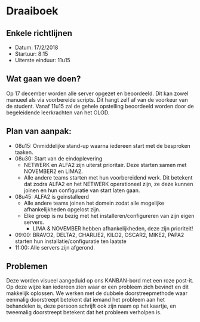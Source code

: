 # Draaiboek

## Enkele richtlijnen
- Datum: 17/2/2018
- Startuur: 8:15
- Uiterste einduur: 11u15

## Wat gaan we doen?

Op 17 december worden alle server opgezet en beoordeeld. Dit kan zowel manueel als via voorbereide scripts. Dit hangt zelf af van de voorkeur van de student. Vanaf 11u15 zal de gehele opstelling beoordeeld worden door de begeleidende leerkrachten van het OLOD.

## Plan van aanpak:

- 08u15: Onmiddelijke stand-up waarna iedereen start met de besproken taaken. 
- 08u30: Start van de eindoplevering
    -   NETWERK en ALFA2 zijn uiterst prioritair. Deze starten samen met NOVEMBER2 en LIMA2.
    -   Alle andere teams starten met hun voorbereidend werk. Dit betekent dat zodra ALFA2 en het NETWERK operationeel zijn, ze deze kunnen joinen en hun configuratie van start laten gaan.
- 08u45: ALFA2 is geinstalleerd
    - Alle andere teams joinen het domein zodat alle mogelijke afhankelijkheden opgelost zijn.
    -   Elke groep is nu bezig met het installeren/configureren van zijn eigen servers.
        - LIMA & NOVEMBER hebben afhankelijkheden, deze zijn prioriteit!
- 09:00: BRAVO2, DELTA2, CHARLIE2, KILO2, OSCAR2, MIKE2, PAPA2 starten hun installatie/configuratie ten laatste        
- 11:00: Alle servers zijn afgerond.
    
## Problemen

Deze worden visueel aangeduid op ons KANBAN-bord met een roze post-it. Op deze wijze kan iedereen zien waar er een probleem zich bevindt en dit makkelijk oplossen. We werken met de dubbele doorstreepmethode waar eenmalig doorstreept betekent dat iemand het probleem aan het behandelen is, deze persoon schrijft ook zijn naam op het kaartje, en tweemalig doorstreept betekent dat het probleem verholpen is. 